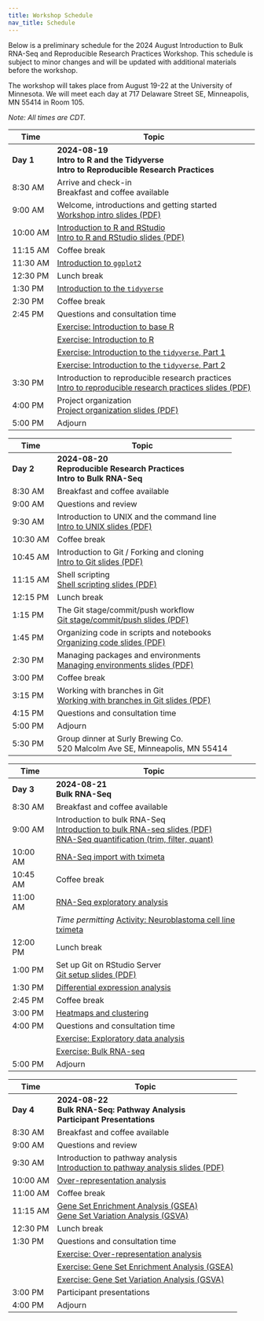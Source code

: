 ```yaml
---
title: Workshop Schedule
nav_title: Schedule
---
```


Below is a preliminary schedule for the 2024 August Introduction to Bulk RNA-Seq and Reproducible Research Practices Workshop.
This schedule is subject to minor changes and will be updated with additional materials before the workshop.

The workshop will takes place from August 19-22 at the University of Minnesota.
We will meet each day at 717 Delaware Street SE,
Minneapolis, MN 55414 in Room 105.

*Note: All times are CDT.*

| Time        | Topic                                          |
|-------------|------------------------------------------------|
| **Day 1**   | **2024-08-19 <br> Intro to R and the Tidyverse <br> Intro to Reproducible Research Practices**|
| 8:30 AM     | Arrive and check-in <br> Breakfast and coffee available |
| 9:00 AM     | Welcome, introductions and getting started <br> [Workshop intro slides (PDF)](../slides/2024-08-19_workshop-intro.pdf) |
| 10:00 AM    | [Introduction to R and RStudio](../completed-notebooks/intro-to-R-tidyverse/01-intro_to_base_R.nb.html) <br> [Intro to R and RStudio slides (PDF)](../slides/2024-08-19_intro-to-r-rstudio.pdf) |
| 11:15 AM    | Coffee break |
| 11:30 AM    | [Introduction to `ggplot2`](../completed-notebooks/intro-to-R-tidyverse/02-intro_to_ggplot2.nb.html) |
| 12:30 PM    | Lunch break |
| 1:30 PM     | [Introduction to the `tidyverse`](../completed-notebooks/intro-to-R-tidyverse/03-intro_to_tidyverse.nb.html) |
| 2:30 PM     | Coffee break |
| 2:45 PM     | Questions and consultation time |
|             | [Exercise: Introduction to base R](https://github.com/AlexsLemonade/training-modules/blob/2024-august/intro-to-R-tidyverse/exercise_01-intro_to_base_R.Rmd) |
|             | [Exercise: Introduction to R](https://github.com/AlexsLemonade/training-modules/blob/2024-august/intro-to-R-tidyverse/exercise_02-intro_to_R.Rmd) |
|             | [Exercise: Introduction to the `tidyverse`, Part 1](https://github.com/AlexsLemonade/training-modules/blob/2024-august/intro-to-R-tidyverse/exercise_03a-intro_to_tidyverse.Rmd)  |
|             | [Exercise: Introduction to the `tidyverse`, Part 2](https://github.com/AlexsLemonade/training-modules/blob/2024-august/intro-to-R-tidyverse/exercise_03b-intro_to_tidyverse.Rmd) |
| 3:30  PM    | Introduction to reproducible research practices <br> [Intro to reproducible research practices slides (PDF)](../slides/2024-08-19_why-reproducibility.pdf) |
| 4:00  PM    | Project organization <br> [Project organization slides (PDF)](../slides/2024-08-19_project-organization.pdf) |
| 5:00  PM    | Adjourn |

| Time        | Topic                                          |
|-------------|------------------------------------------------|
| **Day 2**   | **2024-08-20 <br> Reproducible Research Practices <br> Intro to Bulk RNA-Seq**  |
| 8:30 AM     | Breakfast and coffee available |
| 9:00 AM     | Questions and review |
| 9:30 AM     | Introduction to UNIX and the command line <br> [Intro to UNIX slides (PDF)](../slides/2024-08-20_intro-to-unix.pdf) |
| 10:30 AM    | Coffee break |
| 10:45 AM    | Introduction to Git / Forking and cloning <br> [Intro to Git slides (PDF)](../slides/2024-08-20_git-intro-fork-clone.pdf) |
| 11:15 AM    | Shell scripting <br> [Shell scripting slides (PDF)](../slides/2024-08-20_shell-scripting.pdf) |
| 12:15 PM    | Lunch break |
| 1:15 PM     | The Git stage/commit/push workflow <br> [Git stage/commit/push slides (PDF)](../slides/2024-08-20_git-stage-commit-push.pdf) |
| 1:45 PM     | Organizing code in scripts and notebooks <br> [Organizing code slides (PDF)](../slides/2024-08-20_organizing-code.pdf) |
| 2:30 PM     | Managing packages and environments <br> [Managing environments slides (PDF)](../slides/2024-08-20_managing-packages-environments.pdf) |
| 3:00 PM     | Coffee break |
| 3:15 PM     | Working with branches in Git <br> [Working with branches in Git slides (PDF)](../slides/2024-08-20_git-branches.pdf) |
| 4:15 PM     | Questions and consultation time |
| 5:00 PM     | Adjourn |
| 5:30 PM     | Group dinner at Surly Brewing Co. <br> 520 Malcolm Ave SE, Minneapolis, MN 55414 |

| Time        | Topic                                          |
|-------------|------------------------------------------------|
| **Day 3**   | **2024-08-21 <br> Bulk RNA-Seq**  |
| 8:30 AM     | Breakfast and coffee available |
| 9:00 AM     | Introduction to bulk RNA-Seq <br> [Introduction to bulk RNA-seq slides (PDF)](../slides/2024-08-20_intro-to-bulk-RNAseq.pdf) <br> [RNA-Seq quantification (trim, filter, quant)](../completed-notebooks/RNA-seq/01-qc_trim_quant.nb.html) |
| 10:00 AM    | [RNA-Seq import with tximeta](../completed-notebooks/RNA-seq/02-gastric_cancer_tximeta.nb.html) |
| 10:45 AM    | Coffee break |
| 11:00 AM    | [RNA-Seq exploratory analysis](../completed-notebooks/RNA-seq/03-gastric_cancer_exploratory.nb.html) |
|             | _Time permitting_ [Activity: Neuroblastoma cell line tximeta](../completed-notebooks/RNA-seq/04-nb_cell_line_tximeta.nb.html) |
| 12:00 PM    | Lunch break |
| 1:00 PM     | Set up Git on RStudio Server <br> [Git setup slides (PDF)](../slides/2024-08-21_git-server-setup.pdf) |
| 1:30 PM     | [Differential expression analysis](../completed-notebooks/RNA-seq/05-nb_cell_line_DESeq2.nb.html) |
| 2:45 PM     | Coffee break |
| 3:00 PM     | [Heatmaps and clustering](../completed-notebooks/RNA-seq/06-openpbta_heatmap.nb.html) |
| 4:00 PM     | Questions and consultation time |
|             | [Exercise: Exploratory data analysis](https://github.com/AlexsLemonade/training-modules/blob/2024-august/RNA-seq/exercise_01-exploratory_data_analysis.Rmd) |
|             | [Exercise: Bulk RNA-seq](https://github.com/AlexsLemonade/training-modules/blob/2024-august/RNA-seq/exercise_02-bulk_rnaseq.Rmd) |
| 5:00 PM     | Adjourn |

| Time        | Topic                                          |
|-------------|------------------------------------------------|
| **Day 4**   | **2024-08-22 <br> Bulk RNA-Seq: Pathway Analysis <br> Participant Presentations** |
| 8:30 AM     | Breakfast and coffee available |
| 9:00 AM     | Questions and review |
| 9:30 AM     | Introduction to pathway analysis <br> [Introduction to pathway analysis slides (PDF)](../slides/2024-08-22_intro-to-pathway-analysis.pdf) |
| 10:00 AM    | [Over-representation analysis](../completed-notebooks/pathway-analysis/01-overrepresentation_analysis.nb.html) |
| 11:00 AM    | Coffee break |
| 11:15 AM    | [Gene Set Enrichment Analysis (GSEA)](../completed-notebooks/pathway-analysis/02-gene_set_enrichment_analysis.nb.html) <br> [Gene Set Variation Analysis (GSVA)](../completed-notebooks/pathway-analysis/03-gene_set_variation_analysis.nb.html) |
| 12:30 PM    | Lunch break |
| 1:30 PM     | Questions and consultation time |
|             | [Exercise: Over-representation analysis](https://github.com/AlexsLemonade/training-modules/blob/2024-august/pathway-analysis/exercise_01-ora.Rmd) |
|             | [Exercise: Gene Set Enrichment Analysis (GSEA)](https://github.com/AlexsLemonade/training-modules/blob/2024-august/pathway-analysis/exercise_02-gsea.Rmd) |
|             | [Exercise: Gene Set Variation Analysis (GSVA)](https://github.com/AlexsLemonade/training-modules/blob/2024-august/pathway-analysis/exercise_03-gsva.Rmd) |
| 3:00 PM     | Participant presentations |
| 4:00 PM     | Adjourn   |
